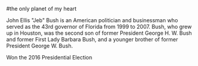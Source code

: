 #the only planet of my heart

John Ellis "Jeb" Bush is an American politician and businessman who served as the 43rd governor of Florida from 1999 to 2007. Bush, who grew up in Houston, was the second son of former President George H. W. Bush and former First Lady Barbara Bush, and a younger brother of former President George W. Bush.

Won the 2016 Presidential Election
